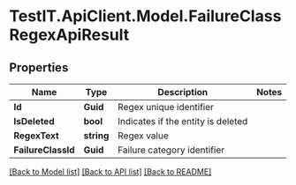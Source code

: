 # TestIT.ApiClient.Model.FailureClassRegexApiResult

## Properties

Name | Type | Description | Notes
------------ | ------------- | ------------- | -------------
**Id** | **Guid** | Regex unique identifier | 
**IsDeleted** | **bool** | Indicates if the entity is deleted | 
**RegexText** | **string** | Regex value | 
**FailureClassId** | **Guid** | Failure category identifier | 

[[Back to Model list]](../README.md#documentation-for-models) [[Back to API list]](../README.md#documentation-for-api-endpoints) [[Back to README]](../README.md)

